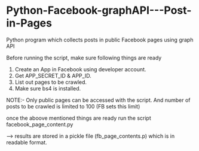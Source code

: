 # Python-Facebook-graphAPI---Post-in-Pages
Python program which collects posts in public Facebook pages using graph API

Before running the script, make sure following things are ready

1) Create an App in Facebook using developer account.
2) Get APP_SECRET_ID & APP_ID.
3) List out pages to be crawled.
4) Make sure bs4 is installed.

NOTE:- Only public pages can be accessed with the script. And number of posts to be crawled is limited to 100 (FB sets this limit)

once the aboove mentioned things are ready run the script facebook_page_content.py

--> results are stored in a pickle file (fb_page_contents.p) which is in readable format.
